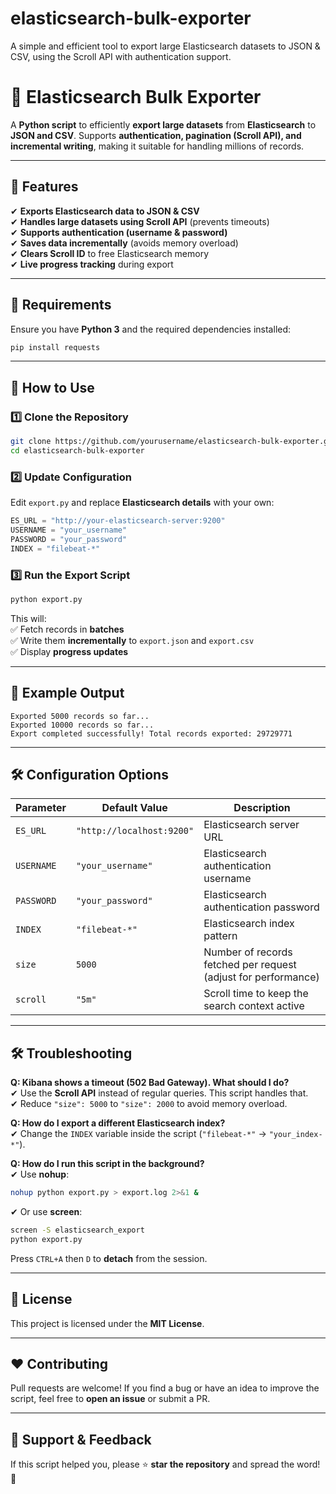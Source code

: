 # elasticsearch-bulk-exporter
A simple and efficient tool to export large Elasticsearch datasets to JSON &amp; CSV, using the Scroll API with authentication support.

# 🚀 Elasticsearch Bulk Exporter

A **Python script** to efficiently **export large datasets** from **Elasticsearch** to **JSON and CSV**. Supports **authentication, pagination (Scroll API), and incremental writing**, making it suitable for handling millions of records.

---

## 🔹 Features
✔ **Exports Elasticsearch data to JSON & CSV**  
✔ **Handles large datasets using Scroll API** (prevents timeouts)  
✔ **Supports authentication (username & password)**  
✔ **Saves data incrementally** (avoids memory overload)  
✔ **Clears Scroll ID** to free Elasticsearch memory  
✔ **Live progress tracking** during export  

---

## 🔧 Requirements
Ensure you have **Python 3** and the required dependencies installed:

```sh
pip install requests
```

---

## 🚀 How to Use

### **1️⃣ Clone the Repository**
```sh
git clone https://github.com/yourusername/elasticsearch-bulk-exporter.git
cd elasticsearch-bulk-exporter
```

### **2️⃣ Update Configuration**
Edit `export.py` and replace **Elasticsearch details** with your own:
```python
ES_URL = "http://your-elasticsearch-server:9200"
USERNAME = "your_username"
PASSWORD = "your_password"
INDEX = "filebeat-*"
```

### **3️⃣ Run the Export Script**
```sh
python export.py
```
This will:  
✅ Fetch records in **batches**  
✅ Write them **incrementally** to `export.json` and `export.csv`  
✅ Display **progress updates**  

---

## 📄 Example Output
```
Exported 5000 records so far...
Exported 10000 records so far...
Export completed successfully! Total records exported: 29729771
```

---

## 🛠️ Configuration Options
| Parameter       | Default Value        | Description |
|---------------|-----------------|-------------|
| `ES_URL`      | `"http://localhost:9200"` | Elasticsearch server URL |
| `USERNAME`    | `"your_username"` | Elasticsearch authentication username |
| `PASSWORD`    | `"your_password"` | Elasticsearch authentication password |
| `INDEX`       | `"filebeat-*"` | Elasticsearch index pattern |
| `size`        | `5000` | Number of records fetched per request (adjust for performance) |
| `scroll`      | `"5m"` | Scroll time to keep the search context active |

---

## 🛠️ Troubleshooting
**Q: Kibana shows a timeout (502 Bad Gateway). What should I do?**  
✔ Use the **Scroll API** instead of regular queries. This script handles that.  
✔ Reduce `"size": 5000` to `"size": 2000` to avoid memory overload.  

**Q: How do I export a different Elasticsearch index?**  
✔ Change the `INDEX` variable inside the script (`"filebeat-*"` → `"your_index-*"`).  

**Q: How do I run this script in the background?**  
✔ Use **nohup**:
```sh
nohup python export.py > export.log 2>&1 &
```
✔ Or use **screen**:
```sh
screen -S elasticsearch_export
python export.py
```
Press `CTRL+A` then `D` to **detach** from the session.

---

## 📜 License
This project is licensed under the **MIT License**.

---

## ❤️ Contributing
Pull requests are welcome! If you find a bug or have an idea to improve the script, feel free to **open an issue** or submit a PR.

---

## 🌟 Support & Feedback
If this script helped you, please ⭐ **star the repository** and spread the word! 🚀

